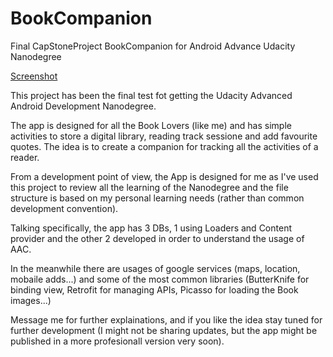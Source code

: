 # BookCompanion
Final CapStoneProject BookCompanion for Android Advance Udacity Nanodegree

 [Screenshot](IMG_20180629_230422.jpg)

This project has been the final test fot getting the Udacity Advanced Android Development Nanodegree.

The app is designed for all the Book Lovers (like me) and has simple activities to store a digital library, reading track sessione and add
favourite quotes. The idea is to create a companion for tracking all the activities of a reader.

From a development point of view, the App is designed for me as I've used this project to review all the learning of the Nanodegree and the
file structure is based on my personal learning needs (rather than common development convention).

Talking specifically, the app has 3 DBs, 1 using Loaders and Content provider and the other 2 developed in order to understand the usage of 
AAC.

In the meanwhile there are usages of google services (maps, location, mobaile adds...) and some of the most common libraries 
(ButterKnife for binding view, Retrofit for managing APIs, Picasso for loading the Book images...)

Message me for further explainations, and if you like the idea stay tuned for further development (I might not be sharing updates, 
but the app might be published in a more profesionall version very soon).
